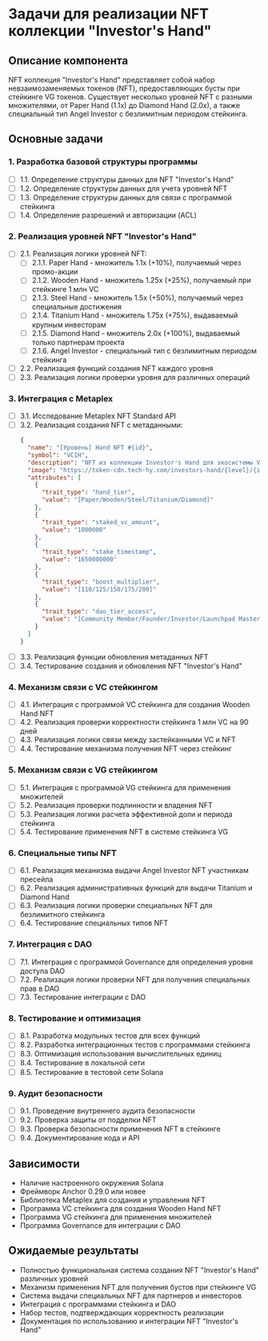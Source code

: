 # Задачи для реализации NFT коллекции "Investor's Hand"

## Описание компонента
NFT коллекция "Investor's Hand" представляет собой набор невзаимозаменяемых токенов (NFT), предоставляющих бусты при стейкинге VG токенов. Существует несколько уровней NFT с разными множителями, от Paper Hand (1.1x) до Diamond Hand (2.0x), а также специальный тип Angel Investor с безлимитным периодом стейкинга.

## Основные задачи

### 1. Разработка базовой структуры программы
- [ ] 1.1. Определение структуры данных для NFT "Investor's Hand"
- [ ] 1.2. Определение структуры данных для учета уровней NFT
- [ ] 1.3. Определение структуры данных для связи с программой стейкинга
- [ ] 1.4. Определение разрешений и авторизации (ACL)

### 2. Реализация уровней NFT "Investor's Hand"
- [ ] 2.1. Реализация логики уровней NFT:
  - [ ] 2.1.1. Paper Hand - множитель 1.1x (+10%), получаемый через промо-акции
  - [ ] 2.1.2. Wooden Hand - множитель 1.25x (+25%), получаемый при стейкинге 1 млн VC
  - [ ] 2.1.3. Steel Hand - множитель 1.5x (+50%), получаемый через специальные достижения
  - [ ] 2.1.4. Titanium Hand - множитель 1.75x (+75%), выдаваемый крупным инвесторам
  - [ ] 2.1.5. Diamond Hand - множитель 2.0x (+100%), выдаваемый только партнерам проекта
  - [ ] 2.1.6. Angel Investor - специальный тип с безлимитным периодом стейкинга
- [ ] 2.2. Реализация функций создания NFT каждого уровня
- [ ] 2.3. Реализация логики проверки уровня для различных операций

### 3. Интеграция с Metaplex
- [ ] 3.1. Исследование Metaplex NFT Standard API
- [ ] 3.2. Реализация создания NFT с метаданными:
  ```json
  {
    "name": "[Уровень] Hand NFT #{id}",
    "symbol": "VCIH",
    "description": "NFT из коллекции Investor's Hand для экосистемы VC/VG",
    "image": "https://token-cdn.tech-hy.com/investors-hand/{level}/{id}.png",
    "attributes": [
      {
        "trait_type": "hand_tier",
        "value": "[Paper/Wooden/Steel/Titanium/Diamond]"
      },
      {
        "trait_type": "staked_vc_amount",
        "value": "1000000"
      },
      {
        "trait_type": "stake_timestamp",
        "value": "1650000000"
      },
      {
        "trait_type": "boost_multiplier",
        "value": "[110/125/150/175/200]"
      },
      {
        "trait_type": "dao_tier_access",
        "value": "[Community Member/Founder/Investor/Launchpad Master/Partner]"
      }
    ]
  }
  ```
- [ ] 3.3. Реализация функции обновления метаданных NFT
- [ ] 3.4. Тестирование создания и обновления NFT "Investor's Hand"

### 4. Механизм связи с VC стейкингом
- [ ] 4.1. Интеграция с программой VC стейкинга для создания Wooden Hand NFT
- [ ] 4.2. Реализация проверки корректности стейкинга 1 млн VC на 90 дней
- [ ] 4.3. Реализация логики связи между застейканными VC и NFT
- [ ] 4.4. Тестирование механизма получения NFT через стейкинг

### 5. Механизм связи с VG стейкингом
- [ ] 5.1. Интеграция с программой VG стейкинга для применения множителей
- [ ] 5.2. Реализация проверки подлинности и владения NFT
- [ ] 5.3. Реализация логики расчета эффективной доли и периода стейкинга
- [ ] 5.4. Тестирование применения NFT в системе стейкинга VG

### 6. Специальные типы NFT
- [ ] 6.1. Реализация механизма выдачи Angel Investor NFT участникам пресейла
- [ ] 6.2. Реализация административных функций для выдачи Titanium и Diamond Hand
- [ ] 6.3. Реализация логики проверки специальных NFT для безлимитного стейкинга
- [ ] 6.4. Тестирование специальных типов NFT

### 7. Интеграция с DAO
- [ ] 7.1. Интеграция с программой Governance для определения уровня доступа DAO
- [ ] 7.2. Реализация логики проверки NFT для получения специальных прав в DAO
- [ ] 7.3. Тестирование интеграции с DAO

### 8. Тестирование и оптимизация
- [ ] 8.1. Разработка модульных тестов для всех функций
- [ ] 8.2. Разработка интеграционных тестов с программами стейкинга
- [ ] 8.3. Оптимизация использования вычислительных единиц
- [ ] 8.4. Тестирование в локальной сети
- [ ] 8.5. Тестирование в тестовой сети Solana

### 9. Аудит безопасности
- [ ] 9.1. Проведение внутреннего аудита безопасности
- [ ] 9.2. Проверка защиты от подделки NFT
- [ ] 9.3. Проверка безопасности применения NFT в стейкинге
- [ ] 9.4. Документирование кода и API

## Зависимости
- Наличие настроенного окружения Solana
- Фреймворк Anchor 0.29.0 или новее
- Библиотека Metaplex для создания и управления NFT
- Программа VC стейкинга для создания Wooden Hand NFT
- Программа VG стейкинга для применения множителей
- Программа Governance для интеграции с DAO

## Ожидаемые результаты
- Полностью функциональная система создания NFT "Investor's Hand" различных уровней
- Механизм применения NFT для получения бустов при стейкинге VG
- Система выдачи специальных NFT для партнеров и инвесторов
- Интеграция с программами стейкинга и DAO
- Набор тестов, подтверждающих корректность реализации
- Документация по использованию и интеграции NFT "Investor's Hand" 